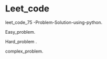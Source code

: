 # Leet_code
leet_code_75 -Problem-Solution-using-python.

Easy_problem.


Hard_problem .

complex_problem.
